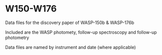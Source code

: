 # W150-W176

Data files for the discovery paper of WASP-150b & WASP-176b

Included are the WASP photomety, follow-up spectroscopy and follow-up photometry

Data files are named by instrument and date (where applicable)
